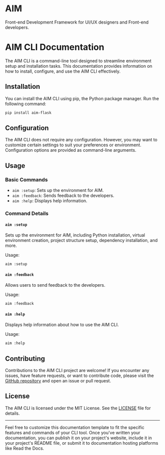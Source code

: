 # AIM
 Front-end Development Framework for UI/UX designers and Front-end developers.

# AIM CLI Documentation

The AIM CLI is a command-line tool designed to streamline environment setup and installation tasks. This documentation provides information on how to install, configure, and use the AIM CLI effectively.

## Installation

You can install the AIM CLI using pip, the Python package manager. Run the following command:

```bash
pip install aim-flask
```

## Configuration

The AIM CLI does not require any configuration. However, you may want to customize certain settings to suit your preferences or environment. Configuration options are provided as command-line arguments.

## Usage

### Basic Commands

- `aim :setup`: Sets up the environment for AIM.
- `aim :feedback`: Sends feedback to the developers.
- `aim :help`: Displays help information.

### Command Details

#### `aim :setup`

Sets up the environment for AIM, including Python installation, virtual environment creation, project structure setup, dependency installation, and more.

Usage:
```bash
aim :setup
```

#### `aim :feedback`

Allows users to send feedback to the developers.

Usage:
```bash
aim :feedback
```

#### `aim :help`

Displays help information about how to use the AIM CLI.

Usage:
```bash
aim :help
```

## Contributing

Contributions to the AIM CLI project are welcome! If you encounter any issues, have feature requests, or want to contribute code, please visit the [GitHub repository](https://github.com/MrMayami/AIM) and open an issue or pull request.

## License

The AIM CLI is licensed under the MIT License. See the [LICENSE](https://github.com/MrMayami/AIM/blob/main/LICENSE) file for details.

---

Feel free to customize this documentation template to fit the specific features and commands of your CLI tool. Once you've written your documentation, you can publish it on your project's website, include it in your project's README file, or submit it to documentation hosting platforms like Read the Docs.